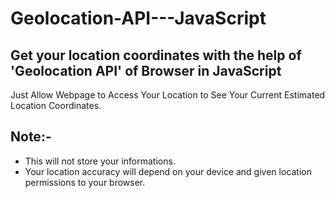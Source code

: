 # Geolocation-API---JavaScript
## Get your location coordinates with the help of 'Geolocation API' of Browser in JavaScript

Just Allow Webpage to Access Your Location to See Your Current Estimated Location Coordinates.

## Note:-

* This will not store your informations.
* Your location accuracy will depend on your device and given location permissions to your browser.

